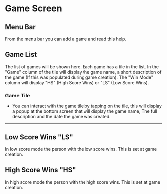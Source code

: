# Game Screen

## Menu Bar

From the menu bar you can add a game and read this help.

## Game List

The list of games will be shown here. Each game has a tile in the list. In the "Game" column of the tile will display
the game name, a short description of the game (If this was populated during game creation).
The "Win Mode" column will display "HS" (High Score Wins) or "LS" (Low Score Wins).

### Game Tile

- You can interact with the game tile by tapping on the tile, this will display a popup at the bottom screen that will
display the game name, The full description and the date the game was created.

---

## Low Score Wins "LS"

In low score mode the person with the low score wins. This is set at game creation.

## High Score Wins "HS"

In high score mode the person with the high score wins. This is set at game creation.
